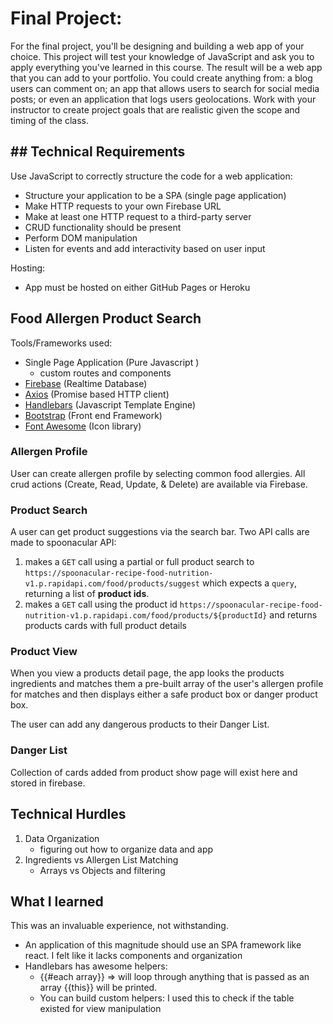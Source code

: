 # Final Project:

For the final project, you'll be designing and building a web app of your choice. This project will test your knowledge of JavaScript and ask you to apply everything you've learned in this course. The result will be a web app that you can add to your portfolio. You could create anything from: a blog users can comment on; an app that allows users to search for social media posts; or even an application that logs users geolocations. Work with your instructor to create project goals that are realistic given the scope and timing of the class.

## ## Technical Requirements

Use JavaScript to correctly structure the code for a web application:

- Structure your application to be a SPA (single page application)
- Make HTTP requests to your own Firebase URL
- Make at least one HTTP request to a third-party server
- CRUD functionality should be present
- Perform DOM manipulation
- Listen for events and add interactivity based on user input

Hosting:

- App must be hosted on either GitHub Pages or Heroku

## Food Allergen Product Search

Tools/Frameworks used:

- Single Page Application (Pure Javascript )
  - custom routes and components
- [Firebase](https://firebase.google.com) (Realtime Database)
- [Axios](https://github.com/axios/axios) (Promise based HTTP client)
- [Handlebars](https://handlebarsjs.com/) (Javascript Template Engine)
- [Bootstrap](https://getbootstrap.com) (Front end Framework)
- [Font Awesome](https://fontawesome.com/) (Icon library)

### Allergen Profile

User can create allergen profile by selecting common food allergies. All crud actions (Create, Read, Update, & Delete) are available via Firebase.

### Product Search

A user can get product suggestions via the search bar. Two API calls are made to spoonacular API:

1.  makes a `GET` call using a partial or full product search to `https://spoonacular-recipe-food-nutrition-v1.p.rapidapi.com/food/products/suggest` which expects a `query`, returning a list of **product ids**.
2.  makes a `GET` call using the product id `https://spoonacular-recipe-food-nutrition-v1.p.rapidapi.com/food/products/${productId}` and returns products cards with full product details

### Product View

When you view a products detail page, the app looks the products ingredients and matches them a pre-built array of the user's allergen profile for matches and then displays either a safe product box or danger product box.

The user can add any dangerous products to their Danger List.

### Danger List

Collection of cards added from product show page will exist here and stored in firebase.

## Technical Hurdles

1.  Data Organization
    - figuring out how to organize data and app
2.  Ingredients vs Allergen List Matching
    - Arrays vs Objects and filtering

## What I learned

This was an invaluable experience, not withstanding.

- An application of this magnitude should use an SPA framework like react. I felt like it lacks components and organization
- Handlebars has awesome helpers:
  - {{#each array}} => will loop through anything that is passed as an array {{this}} will be printed.
  - You can build custom helpers: I used this to check if the table existed for view manipulation
